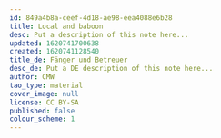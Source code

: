 ```yaml
---
id: 849a4b8a-ceef-4d18-ae98-eea4088e6b28
title: Local and baboon
desc: Put a description of this note here...
updated: 1620741700638
created: 1620741128540
title_de: Fänger und Betreuer
desc_de: Put a DE description of this note here...
author: CMW
tao_type: material
cover_image: null
license: CC BY-SA
published: false
colour_scheme: 1
---
```



